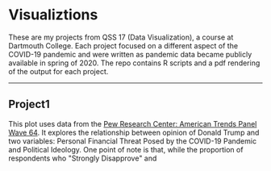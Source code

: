 # Visualiztions
These are my projects from QSS 17 (Data Visualization), a course at Dartmouth College. Each project focused on a different aspect of the COVID-19 pandemic and were written as pandemic data became publicly available in spring of 2020.
The repo contains R scripts and a pdf rendering of the output for each project.

---

## Project1

This plot uses data from the [Pew Research Center: American Trends Panel Wave 64](https://ropercenter.cornell.edu/ipoll/study/31117262). It explores the relationship between opinion of Donald Trump and two variables: Personal Financial Threat Posed by the COVID-19 Pandemic and Political Ideology. One point of note is that, while the proportion of respondents who "Strongly Disapprove" and 
